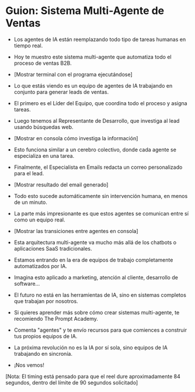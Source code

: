 # Guion: Sistema Multi-Agente de Ventas

- Los agentes de IA están reemplazando todo tipo de tareas humanas en tiempo real.

- Hoy te muestro este sistema multi-agente que automatiza todo el proceso de ventas B2B.

- [Mostrar terminal con el programa ejecutándose]

- Lo que estás viendo es un equipo de agentes de IA trabajando en conjunto para generar leads de ventas.

- El primero es el Líder del Equipo, que coordina todo el proceso y asigna tareas.

- Luego tenemos al Representante de Desarrollo, que investiga al lead usando búsquedas web.

- [Mostrar en consola cómo investiga la información]

- Esto funciona similar a un cerebro colectivo, donde cada agente se especializa en una tarea.

- Finalmente, el Especialista en Emails redacta un correo personalizado para el lead.

- [Mostrar resultado del email generado]

- Todo esto sucede automáticamente sin intervención humana, en menos de un minuto.

- La parte más impresionante es que estos agentes se comunican entre sí como un equipo real.

- [Mostrar las transiciones entre agentes en consola]

- Esta arquitectura multi-agente va mucho más allá de los chatbots o aplicaciones SaaS tradicionales.

- Estamos entrando en la era de equipos de trabajo completamente automatizados por IA.

- Imagina esto aplicado a marketing, atención al cliente, desarrollo de software...

- El futuro no está en las herramientas de IA, sino en sistemas completos que trabajan por nosotros.

- Si quieres aprender más sobre cómo crear sistemas multi-agente, te recomiendo The Prompt Academy.

- Comenta "agentes" y te envío recursos para que comiences a construir tus propios equipos de IA.

- La próxima revolución no es la IA por sí sola, sino equipos de IA trabajando en sincronía.

- ¡Nos vemos!

[Nota: El timing está pensado para que el reel dure aproximadamente 84 segundos, dentro del límite de 90 segundos solicitado] 